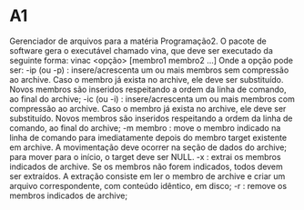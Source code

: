 # A1
Gerenciador de arquivos para a matéria Programação2.
O pacote de software gera o executável chamado
vina, que deve ser executado da seguinte forma:
vinac <opção> <archive> [membro1 membro2 ...]
Onde a opção pode ser:
-ip (ou -p) : insere/acrescenta um ou mais membros sem compressão ao
archive. Caso o membro já exista no archive, ele deve ser substituído.
Novos membros são inseridos respeitando a ordem da linha de comando, ao
final do archive;
-ic (ou -i) : insere/acrescenta um ou mais membros com compressão ao
archive. Caso o membro já exista no archive, ele deve ser substituído.
Novos membros são inseridos respeitando a ordem da linha de comando, ao
final do archive;
-m membro : move o membro indicado na linha de comando para imediatamente
depois do membro target existente em archive. A movimentação deve ocorrer
na seção de dados do archive; para mover para o início, o target deve ser
NULL.
-x : extrai os membros indicados de archive. Se os membros não forem
indicados, todos devem ser extraídos. A extração consiste em ler o membro
de archive e criar um arquivo correspondente, com conteúdo idêntico, em
disco;
-r : remove os membros indicados de archive;
